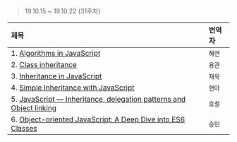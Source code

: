 > 19.10.15 ~ 19.10.22 (31주차)


| 제목 | 번역자 |
|:----|:---- |
| 1. [Algorithms in JavaScript](https://medium.com/siliconwat/algorithms-in-javascript-b0bed68f4038) | `해연` |
| 2. [Class inheritance](https://javascript.info/class-inheritance) | `용관` |
| 3. [Inheritance in JavaScript](https://medium.com/hackernoon/inheritance-in-javascript-21d2b82ffa6f) | `재욱` |
| 4. [Simple Inheritance with JavaScript](https://www.sitepoint.com/simple-inheritance-javascript/) | `현아` |
| 5. [JavaScript — Inheritance, delegation patterns and Object linking](https://codeburst.io/javascript-inheritance-25fe61ab9f85) | `호철` |
| 6. [Object-oriented JavaScript: A Deep Dive into ES6 Classes](https://www.sitepoint.com/object-oriented-javascript-deep-dive-es6-classes/) | `승민` |
